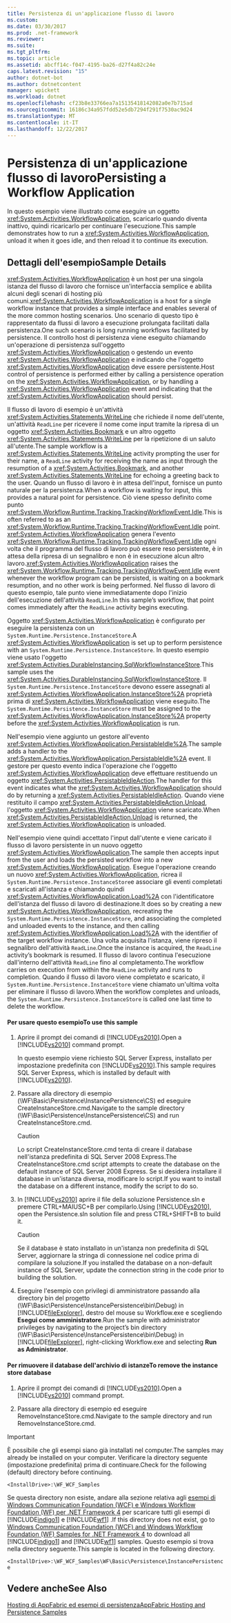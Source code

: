 ```yaml
---
title: Persistenza di un'applicazione flusso di lavoro
ms.custom: 
ms.date: 03/30/2017
ms.prod: .net-framework
ms.reviewer: 
ms.suite: 
ms.tgt_pltfrm: 
ms.topic: article
ms.assetid: abcff14c-f047-4195-ba26-d27f4a82c24e
caps.latest.revision: "15"
author: dotnet-bot
ms.author: dotnetcontent
manager: wpickett
ms.workload: dotnet
ms.openlocfilehash: cf23b8e33766ea7a15135418142082a0e7b715ad
ms.sourcegitcommit: 16186c34a957fdd52e5db7294f291f7530ac9d24
ms.translationtype: MT
ms.contentlocale: it-IT
ms.lasthandoff: 12/22/2017
---
```

# <a name="persisting-a-workflow-application"></a><span data-ttu-id="fdc67-102">Persistenza di un'applicazione flusso di lavoro</span><span class="sxs-lookup"><span data-stu-id="fdc67-102">Persisting a Workflow Application</span></span>
<span data-ttu-id="fdc67-103">In questo esempio viene illustrato come eseguire un oggetto <xref:System.Activities.WorkflowApplication>, scaricarlo quando diventa inattivo, quindi ricaricarlo per continuare l'esecuzione.</span><span class="sxs-lookup"><span data-stu-id="fdc67-103">This sample demonstrates how to run a <xref:System.Activities.WorkflowApplication>, unload it when it goes idle, and then reload it to continue its execution.</span></span>  
  
## <a name="sample-details"></a><span data-ttu-id="fdc67-104">Dettagli dell'esempio</span><span class="sxs-lookup"><span data-stu-id="fdc67-104">Sample Details</span></span>  
 <span data-ttu-id="fdc67-105"><xref:System.Activities.WorkflowApplication> è un host per una singola istanza del flusso di lavoro che fornisce un'interfaccia semplice e abilita alcuni degli scenari di hosting più comuni.</span><span class="sxs-lookup"><span data-stu-id="fdc67-105"><xref:System.Activities.WorkflowApplication> is a host for a single workflow instance that provides a simple interface and enables several of the more common hosting scenarios.</span></span> <span data-ttu-id="fdc67-106">Uno scenario di questo tipo è rappresentato da flussi di lavoro a esecuzione prolungata facilitati dalla persistenza.</span><span class="sxs-lookup"><span data-stu-id="fdc67-106">One such scenario is long running workflows facilitated by persistence.</span></span> <span data-ttu-id="fdc67-107">Il controllo host di persistenza viene eseguito chiamando un'operazione di persistenza sull'oggetto <xref:System.Activities.WorkflowApplication> o gestendo un evento <xref:System.Activities.WorkflowApplication> e indicando che l'oggetto <xref:System.Activities.WorkflowApplication> deve essere persistente.</span><span class="sxs-lookup"><span data-stu-id="fdc67-107">Host control of persistence is performed either by calling a persistence operation on the <xref:System.Activities.WorkflowApplication>, or by handling a <xref:System.Activities.WorkflowApplication> event and indicating that the <xref:System.Activities.WorkflowApplication> should persist.</span></span>  
  
 <span data-ttu-id="fdc67-108">Il flusso di lavoro di esempio è un'attività <xref:System.Activities.Statements.WriteLine> che richiede il nome dell'utente, un'attività `ReadLine` per ricevere il nome come input tramite la ripresa di un oggetto <xref:System.Activities.Bookmark> e un altro oggetto <xref:System.Activities.Statements.WriteLine> per la ripetizione di un saluto all'utente.</span><span class="sxs-lookup"><span data-stu-id="fdc67-108">The sample workflow is a <xref:System.Activities.Statements.WriteLine> activity prompting the user for their name, a `ReadLine` activity for receiving the name as input through the resumption of a <xref:System.Activities.Bookmark>, and another <xref:System.Activities.Statements.WriteLine> for echoing a greeting back to the user.</span></span> <span data-ttu-id="fdc67-109">Quando un flusso di lavoro è in attesa dell'input, fornisce un punto naturale per la persistenza.</span><span class="sxs-lookup"><span data-stu-id="fdc67-109">When a workflow is waiting for input, this provides a natural point for persistence.</span></span> <span data-ttu-id="fdc67-110">Ciò viene spesso definito come punto <xref:System.Workflow.Runtime.Tracking.TrackingWorkflowEvent.Idle>.</span><span class="sxs-lookup"><span data-stu-id="fdc67-110">This is often referred to as an <xref:System.Workflow.Runtime.Tracking.TrackingWorkflowEvent.Idle> point.</span></span> <span data-ttu-id="fdc67-111"><xref:System.Activities.WorkflowApplication> genera l'evento <xref:System.Workflow.Runtime.Tracking.TrackingWorkflowEvent.Idle> ogni volta che il programma del flusso di lavoro può essere reso persistente, è in attesa della ripresa di un segnalibro e non è in esecuzione alcun altro lavoro.</span><span class="sxs-lookup"><span data-stu-id="fdc67-111"><xref:System.Activities.WorkflowApplication> raises the <xref:System.Workflow.Runtime.Tracking.TrackingWorkflowEvent.Idle> event whenever the workflow program can be persisted, is waiting on a bookmark resumption, and no other work is being performed.</span></span> <span data-ttu-id="fdc67-112">Nel flusso di lavoro di questo esempio, tale punto viene immediatamente dopo l'inizio dell'esecuzione dell'attività `ReadLine`.</span><span class="sxs-lookup"><span data-stu-id="fdc67-112">In this sample’s workflow, that point comes immediately after the `ReadLine` activity begins executing.</span></span>  
  
 <span data-ttu-id="fdc67-113">Oggetto <xref:System.Activities.WorkflowApplication> è configurato per eseguire la persistenza con un <!--zz <xref:System.Runtime.Persistence.InstanceStore> --> `System.Runtime.Persistence.InstanceStore`.</span><span class="sxs-lookup"><span data-stu-id="fdc67-113">A <xref:System.Activities.WorkflowApplication> is set up to perform persistence with an <!--zz <xref:System.Runtime.Persistence.InstanceStore> --> `System.Runtime.Persistence.InstanceStore`.</span></span> <span data-ttu-id="fdc67-114">In questo esempio viene usato l'oggetto <xref:System.Activities.DurableInstancing.SqlWorkflowInstanceStore>.</span><span class="sxs-lookup"><span data-stu-id="fdc67-114">This sample uses the <xref:System.Activities.DurableInstancing.SqlWorkflowInstanceStore>.</span></span> <span data-ttu-id="fdc67-115">Il <!--zz <xref:System.Runtime.Persistence.InstanceStore> --> `System.Runtime.Persistence.InstanceStore` devono essere assegnati al <xref:System.Activities.WorkflowApplication.InstanceStore%2A> proprietà prima di <xref:System.Activities.WorkflowApplication> viene eseguito.</span><span class="sxs-lookup"><span data-stu-id="fdc67-115">The <!--zz <xref:System.Runtime.Persistence.InstanceStore> --> `System.Runtime.Persistence.InstanceStore` must be assigned to the <xref:System.Activities.WorkflowApplication.InstanceStore%2A> property before the <xref:System.Activities.WorkflowApplication> is run.</span></span>  
  
 <span data-ttu-id="fdc67-116">Nell'esempio viene aggiunto un gestore all'evento <xref:System.Activities.WorkflowApplication.PersistableIdle%2A>.</span><span class="sxs-lookup"><span data-stu-id="fdc67-116">The sample adds a handler to the <xref:System.Activities.WorkflowApplication.PersistableIdle%2A> event.</span></span> <span data-ttu-id="fdc67-117">Il gestore per questo evento indica l'operazione che l'oggetto <xref:System.Activities.WorkflowApplication> deve effettuare restituendo un oggetto <xref:System.Activities.PersistableIdleAction>.</span><span class="sxs-lookup"><span data-stu-id="fdc67-117">The handler for this event indicates what the <xref:System.Activities.WorkflowApplication> should do by returning a <xref:System.Activities.PersistableIdleAction>.</span></span> <span data-ttu-id="fdc67-118">Quando viene restituito il campo <xref:System.Activities.PersistableIdleAction.Unload>, l'oggetto <xref:System.Activities.WorkflowApplication> viene scaricato.</span><span class="sxs-lookup"><span data-stu-id="fdc67-118">When <xref:System.Activities.PersistableIdleAction.Unload> is returned, the <xref:System.Activities.WorkflowApplication> is unloaded.</span></span>  
  
 <span data-ttu-id="fdc67-119">Nell'esempio viene quindi accettato l'input dall'utente e viene caricato il flusso di lavoro persistente in un nuovo oggetto <xref:System.Activities.WorkflowApplication>.</span><span class="sxs-lookup"><span data-stu-id="fdc67-119">The sample then accepts input from the user and loads the persisted workflow into a new <xref:System.Activities.WorkflowApplication>.</span></span> <span data-ttu-id="fdc67-120">Esegue l'operazione creando un nuovo <xref:System.Activities.WorkflowApplication>, ricrea il <!--zz <xref:System.Runtime.Persistence.InstanceStore> --> `System.Runtime.Persistence.InstanceStore`e associare gli eventi completati e scaricati all'istanza e chiamando quindi <xref:System.Activities.WorkflowApplication.Load%2A> con l'identificatore dell'istanza del flusso di lavoro di destinazione.</span><span class="sxs-lookup"><span data-stu-id="fdc67-120">It does so by creating a new <xref:System.Activities.WorkflowApplication>, recreating the <!--zz <xref:System.Runtime.Persistence.InstanceStore> --> `System.Runtime.Persistence.InstanceStore`, and associating the completed and unloaded events to the instance, and then calling <xref:System.Activities.WorkflowApplication.Load%2A> with the identifier of the target workflow instance.</span></span> <span data-ttu-id="fdc67-121">Una volta acquisita l'istanza, viene ripreso il segnalibro dell'attività `ReadLine`.</span><span class="sxs-lookup"><span data-stu-id="fdc67-121">Once the instance is acquired, the `ReadLine` activity’s bookmark is resumed.</span></span> <span data-ttu-id="fdc67-122">Il flusso di lavoro continua l'esecuzione dall'interno dell'attività `ReadLine` fino al completamento.</span><span class="sxs-lookup"><span data-stu-id="fdc67-122">The workflow carries on execution from within the `ReadLine` activity and runs to completion.</span></span> <span data-ttu-id="fdc67-123">Quando il flusso di lavoro viene completato e scaricato, il <!--zz <xref:System.Runtime.Persistence.InstanceStore> --> `System.Runtime.Persistence.InstanceStore` viene chiamato un'ultima volta per eliminare il flusso di lavoro.</span><span class="sxs-lookup"><span data-stu-id="fdc67-123">When the workflow completes and unloads, the <!--zz <xref:System.Runtime.Persistence.InstanceStore> --> `System.Runtime.Persistence.InstanceStore` is called one last time to delete the workflow.</span></span>  
  
#### <a name="to-use-this-sample"></a><span data-ttu-id="fdc67-124">Per usare questo esempio</span><span class="sxs-lookup"><span data-stu-id="fdc67-124">To use this sample</span></span>  
  
1.  <span data-ttu-id="fdc67-125">Aprire il prompt dei comandi di [!INCLUDE[vs2010](../../../../includes/vs2010-md.md)].</span><span class="sxs-lookup"><span data-stu-id="fdc67-125">Open a [!INCLUDE[vs2010](../../../../includes/vs2010-md.md)] command prompt.</span></span>  
  
     <span data-ttu-id="fdc67-126">In questo esempio viene richiesto SQL Server Express, installato per impostazione predefinita con [!INCLUDE[vs2010](../../../../includes/vs2010-md.md)].</span><span class="sxs-lookup"><span data-stu-id="fdc67-126">This sample requires SQL Server Express, which is installed by default with [!INCLUDE[vs2010](../../../../includes/vs2010-md.md)].</span></span>  
  
2.  <span data-ttu-id="fdc67-127">Passare alla directory di esempio (\WF\Basic\Persistence\InstancePersistence\CS) ed eseguire CreateInstanceStore.cmd.</span><span class="sxs-lookup"><span data-stu-id="fdc67-127">Navigate to the sample directory (\WF\Basic\Persistence\InstancePersistence\CS) and run CreateInstanceStore.cmd.</span></span>  
  
    > [!CAUTION]
    >  <span data-ttu-id="fdc67-128">Lo script CreateInstanceStore.cmd tenta di creare il database nell'istanza predefinita di SQL Server 2008 Express.</span><span class="sxs-lookup"><span data-stu-id="fdc67-128">The CreateInstanceStore.cmd script attempts to create the database on the default instance of SQL Server 2008 Express.</span></span> <span data-ttu-id="fdc67-129">Se si desidera installare il database in un'istanza diversa, modificare lo script.</span><span class="sxs-lookup"><span data-stu-id="fdc67-129">If you want to install the database on a different instance, modify the script to do so.</span></span>  
  
3.  <span data-ttu-id="fdc67-130">In [!INCLUDE[vs2010](../../../../includes/vs2010-md.md)] aprire il file della soluzione Persistence.sln e premere CTRL+MAIUSC+B per compilarlo.</span><span class="sxs-lookup"><span data-stu-id="fdc67-130">Using [!INCLUDE[vs2010](../../../../includes/vs2010-md.md)], open the Persistence.sln solution file and press CTRL+SHIFT+B to build it.</span></span>  
  
    > [!CAUTION]
    >  <span data-ttu-id="fdc67-131">Se il database è stato installato in un'istanza non predefinita di SQL Server, aggiornare la stringa di connessione nel codice prima di compilare la soluzione.</span><span class="sxs-lookup"><span data-stu-id="fdc67-131">If you installed the database on a non-default instance of SQL Server, update the connection string in the code prior to building the solution.</span></span>  
  
4.  <span data-ttu-id="fdc67-132">Eseguire l'esempio con privilegi di amministratore passando alla directory bin del progetto (\WF\Basic\Persistence\InstancePersistence\bin\Debug) in [!INCLUDE[fileExplorer](../../../../includes/fileexplorer-md.md)], destro del mouse su Workflow.exe e scegliendo **Esegui come amministratore**.</span><span class="sxs-lookup"><span data-stu-id="fdc67-132">Run the sample with administrator privileges by navigating to the project’s bin directory (\WF\Basic\Persistence\InstancePersistence\bin\Debug) in [!INCLUDE[fileExplorer](../../../../includes/fileexplorer-md.md)], right-clicking Workflow.exe and selecting **Run as Administrator**.</span></span>  
  
#### <a name="to-remove-the-instance-store-database"></a><span data-ttu-id="fdc67-133">Per rimuovere il database dell'archivio di istanze</span><span class="sxs-lookup"><span data-stu-id="fdc67-133">To remove the instance store database</span></span>  
  
1.  <span data-ttu-id="fdc67-134">Aprire il prompt dei comandi di [!INCLUDE[vs2010](../../../../includes/vs2010-md.md)].</span><span class="sxs-lookup"><span data-stu-id="fdc67-134">Open a [!INCLUDE[vs2010](../../../../includes/vs2010-md.md)] command prompt.</span></span>  
  
2.  <span data-ttu-id="fdc67-135">Passare alla directory di esempio ed eseguire RemoveInstanceStore.cmd.</span><span class="sxs-lookup"><span data-stu-id="fdc67-135">Navigate to the sample directory and run RemoveInstanceStore.cmd.</span></span>  
  
> [!IMPORTANT]
>  <span data-ttu-id="fdc67-136">È possibile che gli esempi siano già installati nel computer.</span><span class="sxs-lookup"><span data-stu-id="fdc67-136">The samples may already be installed on your computer.</span></span> <span data-ttu-id="fdc67-137">Verificare la directory seguente (impostazione predefinita) prima di continuare.</span><span class="sxs-lookup"><span data-stu-id="fdc67-137">Check for the following (default) directory before continuing.</span></span>  
>   
>  `<InstallDrive>:\WF_WCF_Samples`  
>   
>  <span data-ttu-id="fdc67-138">Se questa directory non esiste, andare alla sezione relativa agli [esempi di Windows Communication Foundation (WCF) e Windows Workflow Foundation (WF) per .NET Framework 4](http://go.microsoft.com/fwlink/?LinkId=150780) per scaricare tutti gli esempi di [!INCLUDE[indigo1](../../../../includes/indigo1-md.md)] e [!INCLUDE[wf1](../../../../includes/wf1-md.md)] .</span><span class="sxs-lookup"><span data-stu-id="fdc67-138">If this directory does not exist, go to [Windows Communication Foundation (WCF) and Windows Workflow Foundation (WF) Samples for .NET Framework 4](http://go.microsoft.com/fwlink/?LinkId=150780) to download all [!INCLUDE[indigo1](../../../../includes/indigo1-md.md)] and [!INCLUDE[wf1](../../../../includes/wf1-md.md)] samples.</span></span> <span data-ttu-id="fdc67-139">Questo esempio si trova nella directory seguente.</span><span class="sxs-lookup"><span data-stu-id="fdc67-139">This sample is located in the following directory.</span></span>  
>   
>  `<InstallDrive>:\WF_WCF_Samples\WF\Basic\Persistence\InstancePersistence`  
  
## <a name="see-also"></a><span data-ttu-id="fdc67-140">Vedere anche</span><span class="sxs-lookup"><span data-stu-id="fdc67-140">See Also</span></span>  
 [<span data-ttu-id="fdc67-141">Hosting di AppFabric ed esempi di persistenza</span><span class="sxs-lookup"><span data-stu-id="fdc67-141">AppFabric Hosting and Persistence Samples</span></span>](http://go.microsoft.com/fwlink/?LinkId=193961)
